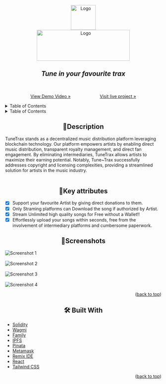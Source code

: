 <div align="center">
    <img src="https://res.cloudinary.com/dow2w1ps0/image/upload/v1709141770/Logo_of_music_website_kbor0i.png" alt="Logo" width="80" height="80">
</div>
<div align="center">
     <img src="https://res.cloudinary.com/dow2w1ps0/image/upload/v1709141611/new-website-name_ibtthi.png" alt="Logo" width="300" height="100">
  </a>

  <p align="center">
    <h2><i>Tune in your favourite trax</i></h2>
    <br />
    <br />
    <a href="https://github.com/othneildrew/Best-README-Template">View Demo Video »</a>&nbsp;&nbsp;&nbsp;&nbsp;&nbsp;&nbsp;&nbsp;&nbsp;&nbsp;&nbsp;&nbsp;&nbsp;&nbsp;&nbsp;&nbsp;&nbsp;&nbsp;&nbsp;&nbsp;&nbsp;&nbsp;&nbsp;&nbsp;
    <a href="https://tunetrax.vercel.app/">Visit live project »</a>
    
  </p>
</div>

<details>
<summary>Table of Contents</summary>
- [Screenshots](📝Description)
- [Screenshots](🔮Key attributes)
- [Screenshots](📱Screenshots)
- [Screenshots](🛠 Built With)

</details>

<!-- TABLE OF CONTENTS -->
<details>
  <summary>Table of Contents</summary>
  <ol>
    <li>
      <a href="#📝Description">Description</a>
    </li>
       <li>
         <a href="🔮Key attributes">Key Attributes</a>
     </li> 
       <li>
         <a href="📱Screenshots">Screenshots</a>
     </li> 
     <li>
         <a href="🛠 Built With">Built With</a>
     </li> 
  </ol>
</details>



<!-- ABOUT THE PROJECT -->
<h2 align="center">📝Description </h2>


TuneTrax stands as a decentralized music distribution platform leveraging blockchain technology. Our platform empowers artists by enabling direct music distribution, transparent royalty management, and direct fan engagement. By eliminating intermediaries, TuneTrax allows artists to maximize their earning potential. Notably, Tune~Trax successfully addresses copyright and licensing complexities, providing a streamlined solution for artists in the music industry.
<br/>
<br/>

<h2 align="center">🔮Key attributes</h2>

- [x] Support your favourite Artist by giving direct donations to them.
- [x] Only Straming platforms can Download the song if authorized by Artist.
- [x] Stream Unlimited high quality songs for Free without a Wallet!!
- [x] Effortlessly upload your songs within seconds, free from the involvement of intermediary platforms and cumbersome paperwork.

<h2 align="center">📱Screenshots</h2> 


![Screenshot 1][ss1-url]
<br/>
<br/>
![Screenshot 2][ss2-url]
<br/>
<br/>
![Screenshot 3][ss3-url]
<br/>
<br/>
![Screenshot 4][ss4-url]

<p align="right">(<a href="#readme-top">back to top</a>)</p>



<h2 align="center">🛠 Built With</h2> 

* [Solidity][Solidity-url]
* [Wagmi][Wagmi-url]
* [Family][Family-url]
* [IPFS][ipfs-url]
* [Pinata][pinata-url]
* [Metamask][Metamask-url]
* [Remix IDE][Remix-url]
* [React][React-url]
* [Tailwind CSS][Tailwind-url]
 






<p align="right">(<a href="#readme-top">back to top</a>)</p>



<!-- MARKDOWN LINKS & IMAGES -->
<!-- https://www.markdownguide.org/basic-syntax/#reference-style-links -->
[React-url]: https://reactjs.org/
[Solidity-url]: https://soliditylang.org/
[Wagmi-url]: https://wagmi.sh/
[Family-url]: https://family.co/
[Metamask-url]: https://metamask.io/
[Tailwind-url]: https://tailwindcss.com/
[Remix-url]: https://remix-project.org/
[ipfs-url]: https://ipfs.tech/
[pinata-url]: https://www.pinata.cloud/

[ss1-url]: https://res.cloudinary.com/dow2w1ps0/image/upload/v1709271498/Screenshot_2024-03-01_110351_m5bvfq.png
[ss2-url]: https://res.cloudinary.com/dow2w1ps0/image/upload/v1709271497/Screenshot_2024-03-01_110225_t5wj2w.png
[ss3-url]: https://res.cloudinary.com/dow2w1ps0/image/upload/v1709271496/Screenshot_2024-03-01_110654_hclf1y.png
[ss4-url]: https://res.cloudinary.com/dow2w1ps0/image/upload/v1709271496/Screenshot_2024-03-01_110538_btjugy.png
